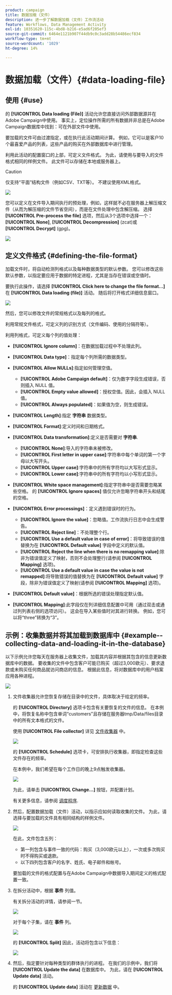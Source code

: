 ```yaml
---
product: campaign
title: 数据加载（文件）
description: 进一步了解数据加载（文件）工作流活动
feature: Workflows, Data Management Activity
exl-id: 10351620-115c-4bd8-b216-e5ad6f205ef3
source-git-commit: 6464e1121b907f44db9c0c3add28b54486ecf834
workflow-type: tm+mt
source-wordcount: '1029'
ht-degree: 14%

---
```


# 数据加载（文件）{#data-loading-file}



## 使用 {#use}

的 **[!UICONTROL Data loading (File)]** 活动允许您直接访问外部数据源并在Adobe Campaign中使用。 事实上，定位操作所需的所有数据并非总是在Adobe Campaign数据库中找到：可在外部文件中使用。

要加载的文件可由过渡指定，或在执行此活动期间计算。 例如，它可以是客户10个最喜爱产品的列表，这些产品的购买在外部数据库中进行管理。

利用此活动的配置窗口的上部，可定义文件格式。 为此，请使用与要导入的文件格式相同的样例文件。 此文件可以存储在本地或服务器上。

>[!CAUTION]
>
>仅支持“平面”结构文件（例如CSV、TXT等）。 不建议使用XML格式。

![](assets/s_advuser_wf_etl_file.png)

您可以定义在文件导入期间执行的预处理，例如，这样就不必在服务器上解压缩文件（从而为解压缩的文件节省空间），而是在文件处理中包含解压缩。 选择 **[!UICONTROL Pre-process the file]** 选项，然后从3个选项中选择一个： **[!UICONTROL None]**, **[!UICONTROL Decompression]** (zcat)或 **[!UICONTROL Decrypt]** (gpg)。

![](assets/preprocessing-dataloading.png)

## 定义文件格式 {#defining-the-file-format}

加载文件时，将自动检测列格式以及每种数据类型的默认参数。 您可以修改这些默认参数，以指定要应用于数据的特定进程，尤其是当存在错误或空值时。

要执行此操作，请选择 **[!UICONTROL Click here to change the file format...]** 在 **[!UICONTROL Data loading (file)]** 活动。 随后将打开格式详细信息窗口。

![](assets/file_loading_columns_format.png)

然后，您可以修改文件的常规格式以及每列的格式。

利用常规文件格式，可定义列的识别方式（文件编码、使用的分隔符等）。

利用列格式，可定义每个列的值处理：

* **[!UICONTROL Ignore column]**：在数据加载过程中不处理此列。
* **[!UICONTROL Data type]**：指定每个列所需的数据类型。
* **[!UICONTROL Allow NULLs]**:指定如何管理空值。

   * **[!UICONTROL Adobe Campaign default]**：仅为数字字段生成错误，否则插入 NULL 值。
   * **[!UICONTROL Empty value allowed]**：授权空值。因此，会插入 NULL 值。
   * **[!UICONTROL Always populated]**：如果值为空，则生成错误。

* **[!UICONTROL Length]**:指定 **字符串** 数据类型。
* **[!UICONTROL Format]**:定义时间和日期格式。
* **[!UICONTROL Data transformation]**:定义是否需要对 **字符串**.

   * **[!UICONTROL None]**:导入的字符串未被修改。
   * **[!UICONTROL First letter in upper case]**:字符串中每个单词的第一个字母以大写开头。
   * **[!UICONTROL Upper case]**:字符串中的所有字符均以大写形式显示。
   * **[!UICONTROL Lower case]**:字符串中的所有字符均以小写形式显示。

* **[!UICONTROL White space management]**:指定字符串中是否需要忽略某些空格。 的 **[!UICONTROL Ignore spaces]** 值仅允许忽略字符串开头和结尾的空格。
* **[!UICONTROL Error processings]**：定义遇到错误时的行为。

   * **[!UICONTROL Ignore the value]**：忽略值。工作流执行日志中会生成警告。
   * **[!UICONTROL Reject line]**：不处理整个行。
   * **[!UICONTROL Use a default value in case of error]**：将导致错误的值替换为在 **[!UICONTROL Default value]** 字段中定义的默认值。
   * **[!UICONTROL Reject the line when there is no remapping value]**:除非为错误值定义了映射，否则不会处理整行(请参阅 **[!UICONTROL Mapping]** 选项)。
   * **[!UICONTROL Use a default value in case the value is not remapped]**:将导致错误的值替换为在 **[!UICONTROL Default value]** 字段，除非为错误值定义了映射(请参阅 **[!UICONTROL Mapping]** 选项)。

* **[!UICONTROL Default value]**：根据所选的错误处理指定默认值。
* **[!UICONTROL Mapping]**:此字段仅在列详细信息配置中可用（通过双击或通过列列表右侧的选项访问）。 这会在导入某些值时对其进行转换。 例如，您可以将“three”转换为“3”。

## 示例：收集数据并将其加载到数据库中 {#example--collecting-data-and-loading-it-in-the-database}

以下示例允许您每天在服务器上收集文件，加载其内容并根据其包含的信息更新数据库中的数据。 要收集的文件中包含客户可能已购买（超过3,000欧元）、要求退款或未购买任何商品就访问商店的信息。 根据此信息，将对数据库中的用户档案应用各种进程。

![](assets/s_advuser_load_file_sample_0.png)

1. 文件收集器允许您恢复存储在目录中的文件，具体取决于给定的频率。

   的 **[!UICONTROL Directory]** 选项卡包含有关要恢复的文件的信息。 在本例中，将恢复名称中包含单词“customers”且存储在服务器tmp/Data/files目录中的所有文本格式的文件。

   使用 **[!UICONTROL File collector]** 详见 [文件收集器](file-collector.md) 中。

   ![](assets/s_advuser_load_file_sample_1.png)

   的 **[!UICONTROL Schedule]** 选项卡，可安排执行收集器，即指定检查这些文件存在的频率。

   在本例中，我们希望在每个工作日的晚上9点触发收集器。

   ![](assets/s_advuser_load_file_sample_2.png)

   为此，请单击 **[!UICONTROL Change...]** 按钮，并配置计划。

   有关更多信息，请参阅 [调度程序](scheduler.md).

1. 然后，配置数据加载（文件）活动，以指示应如何读取收集的文件。 为此，请选择与要加载的文件具有相同结构的样例文件。

   ![](assets/s_advuser_load_file_sample_3.png)

   在此，文件包含五列：

   * 第一列包含与事件一致的代码：购买（3,000欧元以上），一次或多次购买时不得购买或退款。
   * 以下四列包含客户的名字、姓氏、电子邮件和帐号。

   要加载的文件的格式配置与在Adobe Campaign中数据导入期间定义的格式配置一致。

1. 在拆分活动中，根据 **事件** 列值。

   有关拆分活动的详情，请参阅一节。

   ![](assets/s_advuser_load_file_sample_4.png)

   对于每个子集，请在 **事件** 列。

   ![](assets/s_advuser_load_file_sample_5.png)

   的 **[!UICONTROL Split]** 因此，活动将包含以下信息：

   ![](assets/s_advuser_load_file_sample_6.png)

1. 然后，指定要针对每种类型的群体执行的进程。 在我们的示例中，我们将 **[!UICONTROL Update the data]** 在数据库中。 为此，请在 **[!UICONTROL Update data]** 活动。

   的 **[!UICONTROL Update data]** 活动在 [更新数据](update-data.md) 中。
